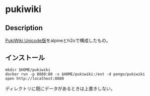 # pukiwiki

## Description

[PukiWiki Unicode版](https://pukiwiki.osdn.jp/)をalpineとh2oで構成したもの。

## インストール

```shell
mkdir $HOME/pukiwiki
docker run -p 8080:80 -v $HOME/pukiwiki:/ext -d pengo/pukiwiki
open http://localhost:8080
```

ディレクトリに既にデータがあるときは上書きしない。

